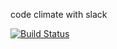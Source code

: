 code climate with slack


[![Build Status](https://travis-ci.org/Kirudiha/country-springboot-ajax.svg?branch=master)](https://travis-ci.org/Kirudiha/country-springboot-ajax)


<!-- <a href="https://codeclimate.com/github/Kirudiha/country-springboot-ajax/test_coverage"><img src="https://api.codeclimate.com/v1/badges/125113ceaf51de2d7a01/test_coverage" /></a> -->